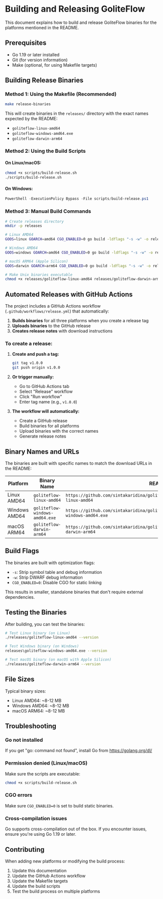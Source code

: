 # Building and Releasing GoliteFlow

This document explains how to build and release GoliteFlow binaries for the platforms mentioned in the README.

## Prerequisites

- Go 1.19 or later installed
- Git (for version information)
- Make (optional, for using Makefile targets)

## Building Release Binaries

### Method 1: Using the Makefile (Recommended)

```bash
make release-binaries
```

This will create binaries in the `releases/` directory with the exact names expected by the README:

- `goliteflow-linux-amd64`
- `goliteflow-windows-amd64.exe`
- `goliteflow-darwin-arm64`

### Method 2: Using the Build Scripts

#### On Linux/macOS:

```bash
chmod +x scripts/build-release.sh
./scripts/build-release.sh
```

#### On Windows:

```powershell
PowerShell -ExecutionPolicy Bypass -File scripts/build-release.ps1
```

### Method 3: Manual Build Commands

```bash
# Create releases directory
mkdir -p releases

# Linux AMD64
GOOS=linux GOARCH=amd64 CGO_ENABLED=0 go build -ldflags "-s -w" -o releases/goliteflow-linux-amd64 ./cmd/goliteflow

# Windows AMD64
GOOS=windows GOARCH=amd64 CGO_ENABLED=0 go build -ldflags "-s -w" -o releases/goliteflow-windows-amd64.exe ./cmd/goliteflow

# macOS ARM64 (Apple Silicon)
GOOS=darwin GOARCH=arm64 CGO_ENABLED=0 go build -ldflags "-s -w" -o releases/goliteflow-darwin-arm64 ./cmd/goliteflow

# Make Unix binaries executable
chmod +x releases/goliteflow-linux-amd64 releases/goliteflow-darwin-arm64
```

## Automated Releases with GitHub Actions

The project includes a GitHub Actions workflow (`.github/workflows/release.yml`) that automatically:

1. **Builds binaries** for all three platforms when you create a release tag
2. **Uploads binaries** to the GitHub release
3. **Creates release notes** with download instructions

### To create a release:

1. **Create and push a tag:**

   ```bash
   git tag v1.0.0
   git push origin v1.0.0
   ```

2. **Or trigger manually:**

   - Go to GitHub Actions tab
   - Select "Release" workflow
   - Click "Run workflow"
   - Enter tag name (e.g., `v1.0.0`)

3. **The workflow will automatically:**
   - Create a GitHub release
   - Build binaries for all platforms
   - Upload binaries with the correct names
   - Generate release notes

## Binary Names and URLs

The binaries are built with specific names to match the download URLs in the README:

| Platform      | Binary Name                    | README URL                                                                                          |
| ------------- | ------------------------------ | --------------------------------------------------------------------------------------------------- |
| Linux AMD64   | `goliteflow-linux-amd64`       | `https://github.com/sintakaridina/goliteflow/releases/latest/download/goliteflow-linux-amd64`       |
| Windows AMD64 | `goliteflow-windows-amd64.exe` | `https://github.com/sintakaridina/goliteflow/releases/latest/download/goliteflow-windows-amd64.exe` |
| macOS ARM64   | `goliteflow-darwin-arm64`      | `https://github.com/sintakaridina/goliteflow/releases/latest/download/goliteflow-darwin-arm64`      |

## Build Flags

The binaries are built with optimization flags:

- `-s`: Strip symbol table and debug information
- `-w`: Strip DWARF debug information
- `CGO_ENABLED=0`: Disable CGO for static linking

This results in smaller, standalone binaries that don't require external dependencies.

## Testing the Binaries

After building, you can test the binaries:

```bash
# Test Linux binary (on Linux)
./releases/goliteflow-linux-amd64 --version

# Test Windows binary (on Windows)
releases\goliteflow-windows-amd64.exe --version

# Test macOS binary (on macOS with Apple Silicon)
./releases/goliteflow-darwin-arm64 --version
```

## File Sizes

Typical binary sizes:

- Linux AMD64: ~8-12 MB
- Windows AMD64: ~8-12 MB
- macOS ARM64: ~8-12 MB

## Troubleshooting

### Go not installed

If you get "go: command not found", install Go from https://golang.org/dl/

### Permission denied (Linux/macOS)

Make sure the scripts are executable:

```bash
chmod +x scripts/build-release.sh
```

### CGO errors

Make sure `CGO_ENABLED=0` is set to build static binaries.

### Cross-compilation issues

Go supports cross-compilation out of the box. If you encounter issues, ensure you're using Go 1.19 or later.

## Contributing

When adding new platforms or modifying the build process:

1. Update this documentation
2. Update the GitHub Actions workflow
3. Update the Makefile targets
4. Update the build scripts
5. Test the build process on multiple platforms
